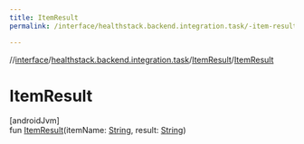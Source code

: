 ```yaml
---
title: ItemResult
permalink: /interface/healthstack.backend.integration.task/-item-result/-item-result.html

---
```

//[interface](../../../index.html)/[healthstack.backend.integration.task](../index.html)/[ItemResult](index.html)/[ItemResult](-item-result.html)



# ItemResult



[androidJvm]\
fun [ItemResult](-item-result.html)(itemName: [String](https://kotlinlang.org/api/latest/jvm/stdlib/kotlin/-string/index.html), result: [String](https://kotlinlang.org/api/latest/jvm/stdlib/kotlin/-string/index.html))




